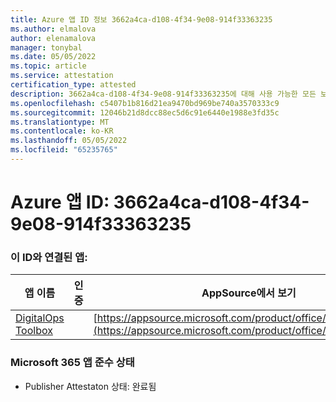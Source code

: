 ```yaml
---
title: Azure 앱 ID 정보 3662a4ca-d108-4f34-9e08-914f33363235
ms.author: elmalova
author: elenamalova
manager: tonybal
ms.date: 05/05/2022
ms.topic: article
ms.service: attestation
certification_type: attested
description: 3662a4ca-d108-4f34-9e08-914f33363235에 대해 사용 가능한 모든 보안 및 규정 준수 정보입니다.
ms.openlocfilehash: c5407b1b816d21ea9470bd969be740a3570333c9
ms.sourcegitcommit: 12046b21d8dcc88ec5d6c91e6440e1988e3fd35c
ms.translationtype: MT
ms.contentlocale: ko-KR
ms.lasthandoff: 05/05/2022
ms.locfileid: "65235765"
---
```

# <a name="azure-app-id-3662a4ca-d108-4f34-9e08-914f33363235"></a>Azure 앱 ID: 3662a4ca-d108-4f34-9e08-914f33363235


### <a name="apps-associated-with-this-id"></a>이 ID와 연결된 앱:
| **앱 이름** | **인증** | **AppSource에서 보기** |
|--------------|---------------|-----------------------|
| [DigitalOps Toolbox](../forward/WA200003934.md) |  | [https://appsource.microsoft.com/product/office/WA200003934](https://appsource.microsoft.com/product/office/WA200003934) |

### <a name="microsoft-365-app-compliance-status"></a>Microsoft 365 앱 준수 상태
- Publisher Attestaton 상태: 완료됨
